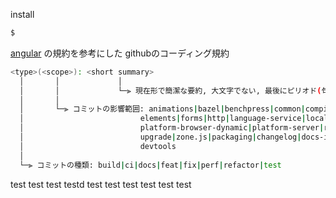 install
```sh
$
```

[angular](https://github.com/angular/angular/tree/main) の規約を参考にした
githubのコーディング規約

``` sh
<type>(<scope>): <short summary>
  │       │             │
  │       │             └─⫸ 現在形で簡潔な要約, 大文字でない, 最後にピリオド(句点)なし
  │       │
  │       └─⫸ コミットの影響範囲: animations|bazel|benchpress|common|compiler|compiler-cli|core|
  │                          elements|forms|http|language-service|localize|platform-browser|
  │                          platform-browser-dynamic|platform-server|router|service-worker|
  │                          upgrade|zone.js|packaging|changelog|docs-infra|migrations|
  │                          devtools
  │
  └─⫸ コミットの種類: build|ci|docs|feat|fix|perf|refactor|test 
```
test
test
   test
testd
test
test
test
test
test
test
